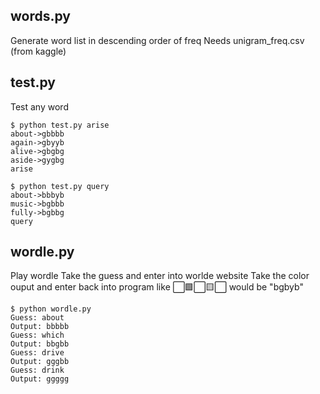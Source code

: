 ## words.py
Generate word list in descending order of freq
Needs unigram_freq.csv (from kaggle)

## test.py
Test any word

```
$ python test.py arise
about->gbbbb
again->gbyyb
alive->gbgbg
aside->gygbg
arise

$ python test.py query
about->bbbyb
music->bgbbb
fully->bgbbg
query
```

## wordle.py
Play wordle
Take the guess and enter into worlde website
Take the color ouput and enter back into program like
⬜🟩⬜🟨⬜  would be "bgbyb"

```
$ python wordle.py
Guess: about
Output: bbbbb
Guess: which
Output: bbgbb
Guess: drive
Output: gggbb
Guess: drink
Output: ggggg
```
